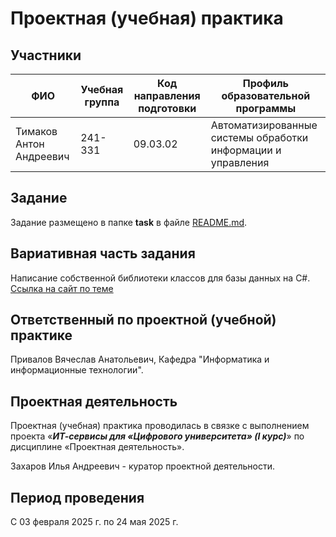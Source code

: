 # Проектная (учебная) практика

## Участники

| ФИО | Учебная группа | Код направления подготовки | Профиль образовательной программы |
|-|-|-|-|
| Тимаков Антон Андреевич | 241-331| 09.03.02| Автоматизированные системы обработки информации и управления|

## Задание

Задание размещено в папке **task** в файле [README.md](task/README.md).

## Вариативная часть задания

Написание собственной библиотеки классов для базы данных на C#.
[Ссылка на сайт по теме](https://www.codeproject.com/Articles/1029838/Build-Your-Own-Database)

## Ответственный по проектной (учебной) практике

Привалов Вячеслав Анатольевич, Кафедра "Информатика и информационные технологии".

## Проектная деятельность

Проектная (учебная) практика проводилась в связке с выполнением проекта «***ИТ-сервисы для «Цифрового университета» (I курс)***» по дисциплине «Проектная деятельность».

Захаров Илья Андреевич - куратор проектной деятельности.

## Период проведения

С 03 февраля 2025 г. по 24 мая 2025 г.
